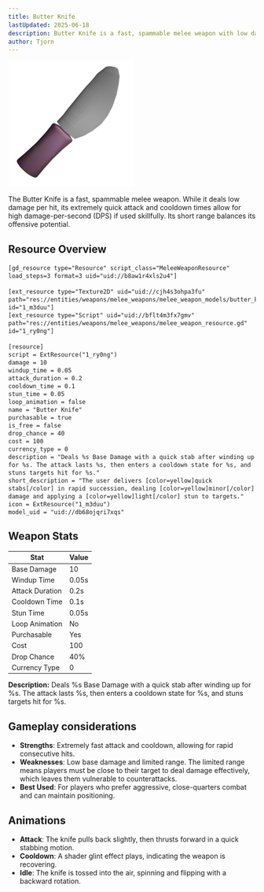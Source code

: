 ```yaml
---
title: Butter Knife
lastUpdated: 2025-06-18
description: Butter Knife is a fast, spammable melee weapon with low damage
author: Tjorn
---
```


![Butter Knife Icon](../../../../../../../assets/fowl-play/gameplay/combat/melee-combat/weapons/butter-knife/butter_knife.png)

The Butter Knife is a fast, spammable melee weapon. While it deals low damage per hit, its extremely quick attack and cooldown times allow for high damage-per-second (DPS) if used skillfully. Its short range balances its offensive potential.

## Resource Overview

```gdscript
[gd_resource type="Resource" script_class="MeleeWeaponResource" load_steps=3 format=3 uid="uid://b8aw1r4xls2u4"]

[ext_resource type="Texture2D" uid="uid://cjh4s3ohpa3fu" path="res://entities/weapons/melee_weapons/melee_weapon_models/butter_knife/art/butter_knife.png" id="1_m3duu"]
[ext_resource type="Script" uid="uid://bflt4m3fx7gmv" path="res://entities/weapons/melee_weapons/melee_weapon_resource.gd" id="1_ry0ng"]

[resource]
script = ExtResource("1_ry0ng")
damage = 10
windup_time = 0.05
attack_duration = 0.2
cooldown_time = 0.1
stun_time = 0.05
loop_animation = false
name = "Butter Knife"
purchasable = true
is_free = false
drop_chance = 40
cost = 100
currency_type = 0
description = "Deals %s Base Damage with a quick stab after winding up for %s. The attack lasts %s, then enters a cooldown state for %s, and stuns targets hit for %s."
short_description = "The user delivers [color=yellow]quick stabs[/color] in rapid succession, dealing [color=yellow]minor[/color] damage and applying a [color=yellow]light[/color] stun to targets."
icon = ExtResource("1_m3duu")
model_uid = "uid://db68ojqri7xqs"
```

## Weapon Stats

| Stat                | Value                |
|---------------------|---------------------|
| Base Damage         | 10                  |
| Windup Time         | 0.05s               |
| Attack Duration     | 0.2s                |
| Cooldown Time       | 0.1s                |
| Stun Time           | 0.05s               |
| Loop Animation      | No                  |
| Purchasable         | Yes                 |
| Cost                | 100                 |
| Drop Chance         | 40%                 |
| Currency Type       | 0                   |

**Description:**
Deals %s Base Damage with a quick stab after winding up for %s. The attack lasts %s, then enters a cooldown state for %s, and stuns targets hit for %s.

## Gameplay considerations

- **Strengths**: Extremely fast attack and cooldown, allowing for rapid consecutive hits.
- **Weaknesses**: Low base damage and limited range. The limited range means players must be close to their target to deal damage effectively, which leaves them vulnerable to counterattacks.
- **Best Used**: For players who prefer aggressive, close-quarters combat and can maintain positioning.

## Animations

- **Attack**: The knife pulls back slightly, then thrusts forward in a quick stabbing motion.
- **Cooldown**: A shader glint effect plays, indicating the weapon is recovering.
- **Idle**: The knife is tossed into the air, spinning and flipping with a backward rotation.

